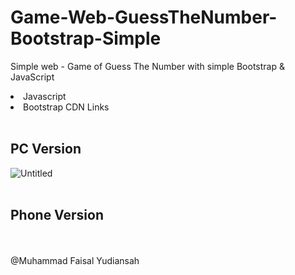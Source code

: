# Game-Web-GuessTheNumber-Bootstrap-Simple
Simple web - Game of Guess The Number with simple Bootstrap &amp; JavaScript
<br>
<li>Javascript</li>
<li>Bootstrap CDN Links</li>
<br>

## PC Version
![Untitled](https://github.com/faisalyudiansah/Game-Web-GuessTheNumber-Bootstrap-Simple/assets/142356615/0ceeae12-f742-4016-86c0-cabf821868fc)
<br>
<br>
## Phone Version

<br>
<br>
@Muhammad Faisal Yudiansah
